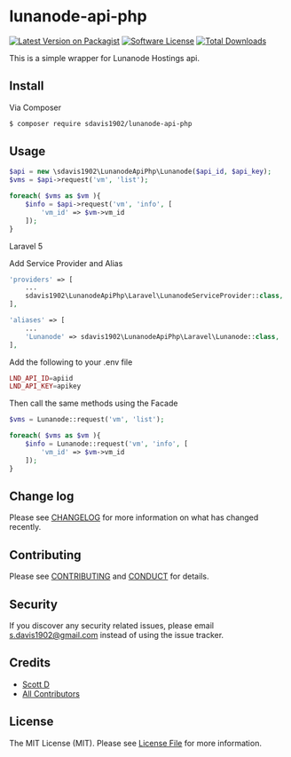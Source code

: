 # lunanode-api-php

[![Latest Version on Packagist][ico-version]][link-packagist]
[![Software License][ico-license]](LICENSE.md)
[![Total Downloads][ico-downloads]][link-downloads]


This is a simple wrapper for Lunanode Hostings api.

## Install

Via Composer

``` bash
$ composer require sdavis1902/lunanode-api-php
```

## Usage

``` php
$api = new \sdavis1902\LunanodeApiPhp\Lunanode($api_id, $api_key);
$vms = $api->request('vm', 'list');

foreach( $vms as $vm ){
    $info = $api->request('vm', 'info', [
        'vm_id' => $vm->vm_id
    ]); 
}
```

Laravel 5

Add Service Provider and Alias

``` php
'providers' => [
    ... 
    sdavis1902\LunanodeApiPhp\Laravel\LunanodeServiceProvider::class,
],
```

``` php
'aliases' => [
    ... 
    'Lunanode' => sdavis1902\LunanodeApiPhp\Laravel\Lunanode::class,
],
```

Add the following to your .env file

``` php
LND_API_ID=apiid
LND_API_KEY=apikey
```

Then call the same methods using the Facade

``` php
$vms = Lunanode::request('vm', 'list');

foreach( $vms as $vm ){
    $info = Lunanode::request('vm', 'info', [
        'vm_id' => $vm->vm_id
    ]);
}
```


## Change log

Please see [CHANGELOG](CHANGELOG.md) for more information on what has changed recently.

## Contributing

Please see [CONTRIBUTING](CONTRIBUTING.md) and [CONDUCT](CONDUCT.md) for details.

## Security

If you discover any security related issues, please email s.davis1902@gmail.com instead of using the issue tracker.

## Credits

- [Scott D][link-author]
- [All Contributors][link-contributors]

## License

The MIT License (MIT). Please see [License File](LICENSE.md) for more information.

[ico-version]: https://img.shields.io/packagist/v/sdavis1902/lunanode-api-php.svg?style=flat-square
[ico-license]: https://img.shields.io/badge/license-MIT-brightgreen.svg?style=flat-square
[ico-travis]: https://img.shields.io/travis/sdavis1902/lunanode-api-php/master.svg?style=flat-square
[ico-scrutinizer]: https://img.shields.io/scrutinizer/coverage/g/sdavis1902/lunanode-api-php.svg?style=flat-square
[ico-code-quality]: https://img.shields.io/scrutinizer/g/sdavis1902/lunanode-api-php.svg?style=flat-square
[ico-downloads]: https://img.shields.io/packagist/dt/sdavis1902/lunanode-api-php.svg?style=flat-square

[link-packagist]: https://packagist.org/packages/sdavis1902/lunanode-api-php
[link-travis]: https://travis-ci.org/sdavis1902/lunanode-api-php
[link-scrutinizer]: https://scrutinizer-ci.com/g/sdavis1902/lunanode-api-php/code-structure
[link-code-quality]: https://scrutinizer-ci.com/g/sdavis1902/lunanode-api-php
[link-downloads]: https://packagist.org/packages/sdavis1902/lunanode-api-php
[link-author]: https://github.com/sdavis1902
[link-contributors]: ../../contributors
